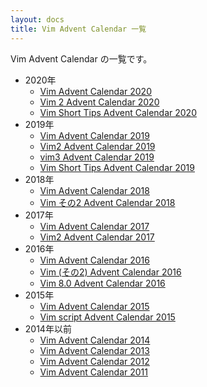 ```yaml
---
layout: docs
title: Vim Advent Calendar 一覧
---
```


Vim Advent Calendar の一覧です。

* 2020年
  * [Vim Advent Calendar 2020](https://qiita.com/advent-calendar/2020/vim)
  * [Vim 2 Advent Calendar 2020](https://qiita.com/advent-calendar/2020/vim2)
  * [Vim Short Tips Advent Calendar 2020](https://qiita.com/advent-calendar/2020/vim-short-tips)
* 2019年
  * [Vim Advent Calendar 2019](https://qiita.com/advent-calendar/2019/vim)
  * [Vim2 Advent Calendar 2019](https://qiita.com/advent-calendar/2019/vim2)
  * [vim3 Advent Calendar 2019](https://qiita.com/advent-calendar/2019/vim3)
  * [Vim Short Tips Advent Calendar 2019](https://qiita.com/advent-calendar/2019/vim-short-tips)
* 2018年
  * [Vim Advent Calendar 2018](https://qiita.com/advent-calendar/2018/vim)
  * [Vim その2 Advent Calendar 2018](https://qiita.com/advent-calendar/2018/vim2)
* 2017年
  * [Vim Advent Calendar 2017](https://qiita.com/advent-calendar/2017/vim)
  * [Vim2 Advent Calendar 2017](https://qiita.com/advent-calendar/2017/vim2)
* 2016年
  * [Vim Advent Calendar 2016](https://qiita.com/advent-calendar/2016/vim)
  * [Vim (その2) Advent Calendar 2016](https://qiita.com/advent-calendar/2016/vim2)
  * [Vim 8.0 Advent Calendar 2016](https://qiita.com/advent-calendar/2016/vim8)
* 2015年
  * [Vim Advent Calendar 2015](https://qiita.com/advent-calendar/2015/vim)
  * [Vim script Advent Calendar 2015](https://qiita.com/advent-calendar/2015/vim-script)
* 2014年以前
  * [Vim Advent Calendar 2014](https://qiita.com/advent-calendar/2014/vim)
  * [Vim Advent Calendar 2013](vac2013.html)
  * [Vim Advent Calendar 2012](vac2012.html)
  * [Vim Advent Calendar 2011](vac2011.html)
